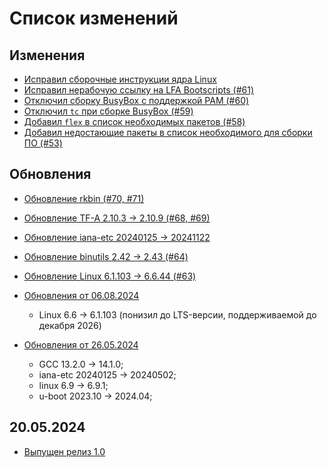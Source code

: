 # Список изменений

<!--

## Изменения

## Добавления

## Обновления пакетов

-->

## Изменения

- [Исправил сборочные инструкции ядра Linux](https://github.com/Linux-for-ARM/handbook/commit/ee1060dac08d1e5a699e4c579e3223f9a8ddeb30)
- [Исправил нерабочую ссылку на LFA Bootscripts (#61)](https://github.com/Linux-for-ARM/handbook/pull/61)
- [Отключил сборку BusyBox с поддержкой PAM (#60)](https://github.com/Linux-for-ARM/handbook/pull/60)
- [Отключил `tc` при сборке BusyBox (#59)](https://github.com/Linux-for-ARM/handbook/pull/59)
- [Добавил `flex` в список необходимых пакетов (#58)](https://github.com/Linux-for-ARM/handbook/pull/58)
- [Добавил недостающие пакеты в список необходимого для сборки ПО (#53)](https://github.com/Linux-for-ARM/handbook/pull/53)

## Обновления

- [Обновление rkbin (#70, #71)](https://github.com/Linux-for-ARM/handbook/pull/71)
- [Обновление TF-A 2.10.3 -> 2.10.9 (#68, #69)](https://github.com/Linux-for-ARM/handbook/pull/69)
- [Обновление iana-etc 20240125 -> 20241122](https://github.com/Linux-for-ARM/handbook/commit/cd5d6d6ac0c672759f32e127da21a6252ded8944)
- [Обновление binutils 2.42 -> 2.43 (#64)](https://github.com/Linux-for-ARM/handbook/pull/64)
- [Обновление Linux 6.1.103 -> 6.6.44 (#63)](https://github.com/Linux-for-ARM/handbook/pull/63)

- [Обновления от 06.08.2024](https://github.com/Linux-for-ARM/handbook/commit/048ca618307d92f209ea92de8ba4f920bb44f3f2)
  - Linux 6.6 -> 6.1.103 (понизил до LTS-версии, поддерживаемой до декабря 2026)

- [Обновления от 26.05.2024](https://github.com/Linux-for-ARM/handbook/pull/54)
  - GCC 13.2.0 -> 14.1.0;
  - iana-etc 20240125 -> 20240502;
  - linux 6.9 -> 6.9.1;
  - u-boot 2023.10 -> 2024.04;

## 20.05.2024

- [Выпущен релиз 1.0](https://github.com/Linux-for-ARM/handbook/releases/tag/v1.0.0)
